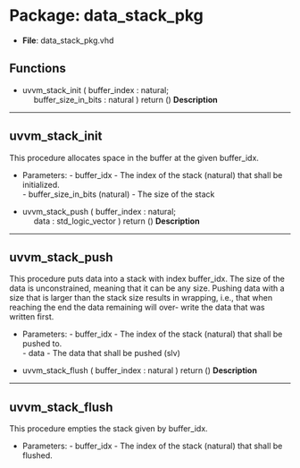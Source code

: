 # Package: data_stack_pkg

- **File**: data_stack_pkg.vhd
## Functions
- uvvm_stack_init <font id="function_arguments">( buffer_index          : natural;<br><span style="padding-left:20px"> buffer_size_in_bits   : natural ) </font> <font id="function_return">return ()</font>
**Description**
----------------------------------------
 uvvm_stack_init
----------------------------------------
 This procedure allocates space in the buffer at the given buffer_idx.

  - Parameters: 
        - buffer_idx                    - The index of the stack (natural)
                                          that shall be initialized.  
        - buffer_size_in_bits (natural) - The size of the stack


- uvvm_stack_push <font id="function_arguments">( buffer_index          : natural;<br><span style="padding-left:20px"> data                  : std_logic_vector ) </font> <font id="function_return">return ()</font>
**Description**
----------------------------------------
 uvvm_stack_push
----------------------------------------
 This procedure puts data into a stack with index buffer_idx.
 The size of the data is unconstrained, meaning that 
 it can be any size. Pushing data with a size that is
 larger than the stack size results in wrapping, i.e.,
 that when reaching the end the data remaining will over-
 write the data that was written first.
 
  - Parameters: 
        - buffer_idx - The index of the stack (natural) 
                       that shall be pushed to.  
        - data       - The data that shall be pushed (slv)


- uvvm_stack_flush <font id="function_arguments">( buffer_index          : natural ) </font> <font id="function_return">return ()</font>
**Description**
----------------------------------------
 uvvm_stack_flush
----------------------------------------
 This procedure empties the stack given
 by buffer_idx.

  - Parameters: 
        - buffer_idx - The index of the stack (natural)
                       that shall be flushed.


